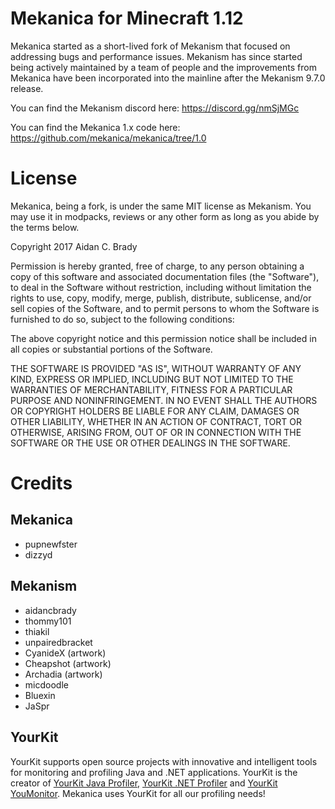 # Mekanica for Minecraft 1.12 #

Mekanica started as a short-lived fork of Mekanism that focused on addressing bugs and performance issues. Mekanism has since
started being actively maintained by a team of people and the improvements from Mekanica have been incorporated into the mainline
after the Mekanism 9.7.0 release.

You can find the Mekanism discord here: https://discord.gg/nmSjMGc

You can find the Mekanica 1.x code here: https://github.com/mekanica/mekanica/tree/1.0

# License #

Mekanica, being a fork, is under the same MIT license as Mekanism. You may use it in modpacks, reviews or any other form as long as you abide by the terms below. 

Copyright 2017 Aidan C. Brady

Permission is hereby granted, free of charge, to any person obtaining a copy of this software and associated documentation files (the "Software"), to deal in the Software without restriction, including without limitation the rights to use, copy, modify, merge, publish, distribute, sublicense, and/or sell copies of the Software, and to permit persons to whom the Software is furnished to do so, subject to the following conditions:

The above copyright notice and this permission notice shall be included in all copies or substantial portions of the Software.

THE SOFTWARE IS PROVIDED "AS IS", WITHOUT WARRANTY OF ANY KIND, EXPRESS OR IMPLIED, INCLUDING BUT NOT LIMITED TO THE WARRANTIES OF MERCHANTABILITY, FITNESS FOR A PARTICULAR PURPOSE AND NONINFRINGEMENT. IN NO EVENT SHALL THE AUTHORS OR COPYRIGHT HOLDERS BE LIABLE FOR ANY CLAIM, DAMAGES OR OTHER LIABILITY, WHETHER IN AN ACTION OF CONTRACT, TORT OR OTHERWISE, ARISING FROM, OUT OF OR IN CONNECTION WITH THE SOFTWARE OR THE USE OR OTHER DEALINGS IN THE SOFTWARE.

# Credits #

## Mekanica ##
  * pupnewfster
  * dizzyd

## Mekanism ##
  * aidancbrady
  * thommy101
  * thiakil
  * unpairedbracket
  * CyanideX (artwork)
  * Cheapshot (artwork)
  * Archadia (artwork)
  * micdoodle
  * Bluexin
  * JaSpr

## YourKit ##
YourKit supports open source projects with innovative and intelligent tools for monitoring and 
profiling Java and .NET applications. YourKit is the creator of [YourKit Java Profiler](https://www.yourkit.com/java/profiler), 
[YourKit .NET Profiler](https://www.yourkit.com/.net/profiler/) and [YourKit YouMonitor](https://www.yourkit.com/youmonitor/).
Mekanica uses YourKit for all our profiling needs!